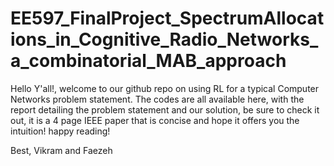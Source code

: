 # EE597_FinalProject_SpectrumAllocations_in_Cognitive_Radio_Networks_a_combinatorial_MAB_approach
Hello Y'all!, welcome to our github repo on using RL for a typical Computer Networks problem statement.
The codes are all available here, with the report detailing the problem statement and our solution, be sure to check it out, it is a 4 page IEEE paper that is concise and hope it offers you the intuition! happy reading!

Best,
Vikram and Faezeh
